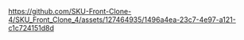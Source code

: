 

https://github.com/SKU-Front-Clone-4/SKU_Front_Clone_4/assets/127464935/1496a4ea-23c7-4e97-a121-c1c724151d8d

